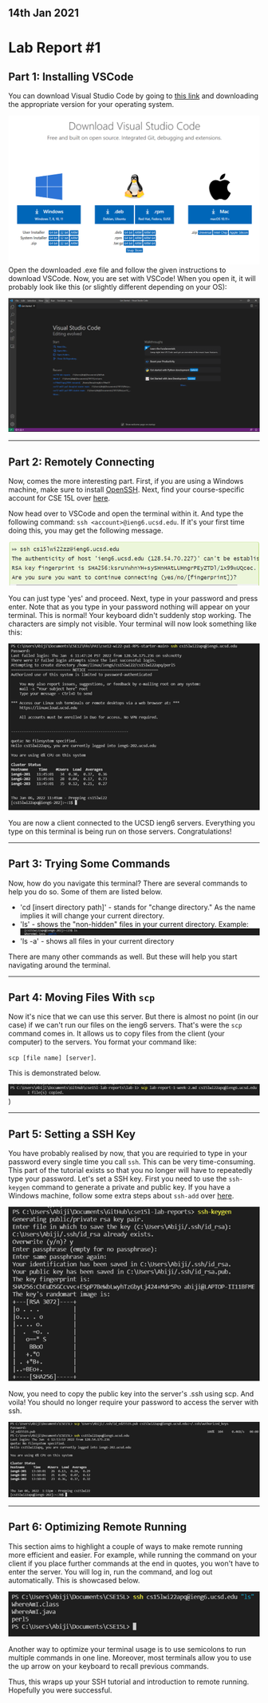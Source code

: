 ## 14th Jan 2021
# **Lab Report #1**

## **Part 1: Installing VSCode**
You can download Visual Studio Code by going to [this link](https://code.visualstudio.com/download) and downloading the appropriate version for your operating system. 

![Image](VSCode_download.png)
Open the downloaded .exe file and follow the given instructions to download VSCode. Now, you are set with VSCode! When you open it, it will probably look like this (or slightly different depending on your OS): 

![Image](vscode_opening.png)

---
## **Part 2: Remotely Connecting**
Now, comes the more interesting part. First, if you are using a Windows machine, make sure to install [OpenSSH](https://docs.microsoft.com/en-us/windows-server/administration/openssh/openssh_install_firstuse). Next, find your course-specific account for CSE 15L over [here](https://sdacs.ucsd.edu/~icc/index.php). 

Now head over to VSCode and open the terminal within it. And type the following command: `ssh <account>@ieng6.ucsd.edu`. If it's your first time doing this, you may get the following message. 

![Image](first_ssh.png)

You can just type 'yes' and proceed. Next, type in your password and press enter. Note that as you type in your password nothing will appear on your terminal. This is normal! Your keyboard didn't suddenly stop working. The characters are simply not visible. Your terminal will now look something like this: 

![Image](ssh_initial_page.png)

You are now a client connected to the UCSD ieng6 servers. Everything you type on this terminal is being run on those servers. Congratulations!

---
## **Part 3: Trying Some Commands**
Now, how do you navigate this terminal? There are several commands to help you do so. Some of them are listed below. 

* 'cd [insert directory path]' - stands for "change directory." As the name implies it will change your current directory. 
*  'ls' - shows the "non-hidden" files in your current directory. Example: ![Image](ex_ls.png)
* 'ls -a' - shows all files in your current directory

There are many other commands as well. But these will help you start navigating around the terminal. 

---
## **Part 4: Moving Files With `scp`**
Now it's nice that we can use this server. But there is almost no point (in our case) if we can't run our files on the ieng6 servers. That's were the `scp` command comes in. It allows us to copy files from the client (your computer) to the servers. You format your command like: 

`scp [file name] [server]`. 

This is demonstrated below.

![Image](scp_ex.png))

---
## **Part 5: Setting a SSH Key**
You have probably realised by now, that you are requiried to type in your password every single time you call `ssh`. This can be very time-consuming. This part of the tutorial exists so that you no longer will have to repeatedly type your password. Let's set a SSH key. First you need to use the `ssh-keygen` command to generate a private and public key. If you have a Windows machine, follow some extra steps about `ssh-add` over [here](https://docs.microsoft.com/en-us/windows-server/administration/openssh/openssh_keymanagement#user-key-generation). 

![Image](ssh_keygen.png)

Now, you need to copy the public key into the server's .ssh using scp. And voila! You should no longer require your password to access the server with ssh. 

![Image](ssh_no_password.png)

---
## **Part 6: Optimizing Remote Running**
This section aims to highlight a couple of ways to make remote running more efficient and easier. For example, while running the command on your client if you place further commands at the end in quotes, you won't have to enter the server. You will log in, run the command, and log out automatically. This is showcased below. 

![Image](running_more_smoothly.png)

Another way to optimize your terminal usage is to use semicolons to run multiple commands in one line. Moreover, most terminals allow you to use the up arrow on your keyboard to recall previous commands. 

Thus, this wraps up your SSH tutorial and introduction to remote running. Hopefully you were successful. 